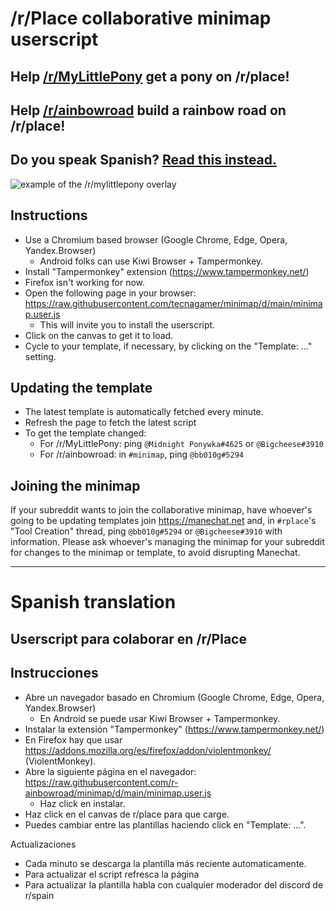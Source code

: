 # /r/Place collaborative minimap userscript
## Help [/r/MyLittlePony](https://reddit.com/r/mylittlepony) get a pony on /r/place!
## Help [/r/ainbowroad](https://reddit.com/r/ainbowroad) build a rainbow road on /r/place!
## Do you speak Spanish? [Read this instead.](README.es.md)

![example of the /r/mylittlepony overlay](https://i.imgur.com/gseABgb.png)

## Instructions

* Use a Chromium based browser (Google Chrome, Edge, Opera, Yandex.Browser)
  * Android folks can use Kiwi Browser + Tampermonkey.
* Install "Tampermonkey" extension (https://www.tampermonkey.net/)
* Firefox isn't working for now. 
* Open the following page in your browser: <https://raw.githubusercontent.com/tecnagamer/minimap/d/main/minimap.user.js>
  * This will invite you to install the userscript.
* Click on the canvas to get it to load.
* Cycle to your template, if necessary, by clicking on the "Template: ..." setting.

## Updating the template

* The latest template is automatically fetched every minute.
* Refresh the page to fetch the latest script
* To get the template changed:
  * For /r/MyLittlePony: ping `@Midnight Ponywka#4625` or `@Bigcheese#3910`
  * For /r/ainbowroad: in `#minimap`, ping `@bb010g#5294`

## Joining the minimap

If your subreddit wants to join the collaborative minimap, have whoever's going to be updating templates join <https://manechat.net> and, in `#rplace`'s "Tool Creation" thread, ping `@bb010g#5294` or `@Bigcheese#3910` with information.
Please ask whoever's managing the minimap for your subreddit for changes to the minimap or template, to avoid disrupting Manechat.

---

# Spanish translation

## Userscript para colaborar en /r/Place

## Instrucciones

* Abre un navegador basado en Chromium (Google Chrome, Edge, Opera, Yandex.Browser)
  * En Android se puede usar Kiwi Browser + Tampermonkey.
* Instalar la extensión "Tampermonkey" (https://www.tampermonkey.net/)
* En Firefox hay que usar https://addons.mozilla.org/es/firefox/addon/violentmonkey/ (ViolentMonkey).
* Abre la siguiente página en el navegador: https://raw.githubusercontent.com/r-ainbowroad/minimap/d/main/minimap.user.js
  * Haz click en instalar.
* Haz click en el canvas de r/place para que carge.
* Puedes cambiar entre las plantillas haciendo click en "Template: ...".

Actualizaciones

* Cada minuto se descarga la plantilla más reciente automaticamente.
* Para actualizar el script refresca la página
* Para actualizar la plantilla habla con cualquier moderador del discord de r/spain
